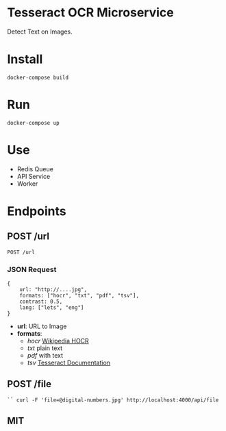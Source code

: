 Tesseract OCR Microservice
=======

Detect Text on Images.

# Install

	docker-compose build

# Run

	docker-compose up

# Use

- Redis Queue
- API Service
- Worker

# Endpoints

## POST /url

	POST /url

### JSON Request

	{
		url: "http://....jpg",
		formats: ["hocr", "txt", "pdf", "tsv"],
		contrast: 0.5,
		lang: ["lets", "eng"]
	}

- **url**: URL to Image
- **formats**:
	- *hocr* [Wikipedia HOCR](https://en.wikipedia.org/wiki/HOCR)
	- *txt* plain text
	- *pdf* with text
	- *tsv* [Tesseract Documentation](https://github.com/tesseract-ocr/tesseract/wiki/Command-Line-Usage#tsv-output-currently-available-in-305-dev-in-master-branch-on-github)

## POST /file

	`` curl -F 'file=@digital-numbers.jpg' http://localhost:4000/api/file

## MIT